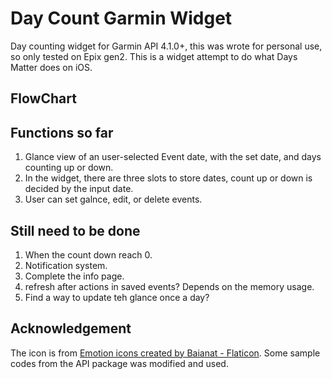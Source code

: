 # Day Count Garmin Widget
Day counting widget for Garmin API 4.1.0+, this was wrote for personal use, so only tested on Epix gen2. This is a widget attempt to do what Days Matter does on iOS. 

## FlowChart


## Functions so far
1. Glance view of an user-selected Event date, with the set date, and days counting up or down.
2. In the widget, there are three slots to store dates, count up or down is decided by the input date.
4. User can set galnce, edit, or delete events.

## Still need to be done
1. When the count down reach 0.
2. Notification system.
3. Complete the info page.
4. refresh after actions in saved events? Depends on the memory usage.
5. Find a way to update teh glance once a day?

## Acknowledgement 
The icon is from <a href="https://www.flaticon.com/free-icons/emotion" title="emotion icons">Emotion icons created by Baianat - Flaticon</a>.
Some sample codes from the API package was modified and used.
